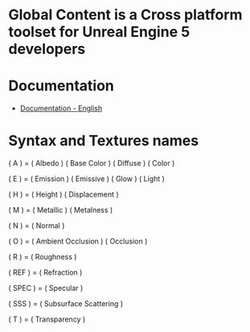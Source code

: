 # Global Content is a Cross platform toolset for Unreal Engine 5 developers

# Documentation
* [Documentation - English](https://github.com/jlogostini/Global_Content/blob/main/.docs/en/Documentation.md)

# Syntax and Textures names
( A ) = ( Albedo ) ( Base Color ) ( Diffuse ) ( Color )

( E ) = ( Emission ) ( Emissive ) ( Glow ) ( Light )

( H ) = ( Height ) ( Displacement )

( M ) = ( Metallic ) ( Metalness )

( N ) = ( Normal )

( O ) = ( Ambient Occlusion ) ( Occlusion )

( R ) = ( Roughness )

( REF ) = ( Refraction )

( SPEC ) = ( Specular )

( SSS ) = ( Subsurface Scattering )

( T ) = ( Transparency )